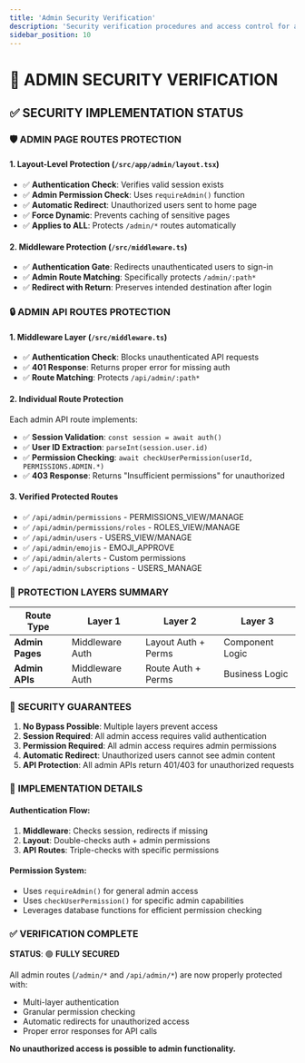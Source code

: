 ```yaml
---
title: 'Admin Security Verification'
description: 'Security verification procedures and access control for admin functions'
sidebar_position: 10
---
```


# 🔐 ADMIN SECURITY VERIFICATION

## ✅ SECURITY IMPLEMENTATION STATUS

### 🛡️ **ADMIN PAGE ROUTES PROTECTION**

#### 1. **Layout-Level Protection** (`/src/app/admin/layout.tsx`)

- ✅ **Authentication Check**: Verifies valid session exists
- ✅ **Admin Permission Check**: Uses `requireAdmin()` function
- ✅ **Automatic Redirect**: Unauthorized users sent to home page
- ✅ **Force Dynamic**: Prevents caching of sensitive pages
- ✅ **Applies to ALL**: Protects `/admin/*` routes automatically

#### 2. **Middleware Protection** (`/src/middleware.ts`)

- ✅ **Authentication Gate**: Redirects unauthenticated users to sign-in
- ✅ **Admin Route Matching**: Specifically protects `/admin/:path*`
- ✅ **Redirect with Return**: Preserves intended destination after login

### 🔒 **ADMIN API ROUTES PROTECTION**

#### 1. **Middleware Layer** (`/src/middleware.ts`)

- ✅ **Authentication Check**: Blocks unauthenticated API requests
- ✅ **401 Response**: Returns proper error for missing auth
- ✅ **Route Matching**: Protects `/api/admin/:path*`

#### 2. **Individual Route Protection**

Each admin API route implements:

- ✅ **Session Validation**: `const session = await auth()`
- ✅ **User ID Extraction**: `parseInt(session.user.id)`
- ✅ **Permission Checking**: `await checkUserPermission(userId, PERMISSIONS.ADMIN.*)`
- ✅ **403 Response**: Returns "Insufficient permissions" for unauthorized

#### 3. **Verified Protected Routes**

- ✅ `/api/admin/permissions` - PERMISSIONS_VIEW/MANAGE
- ✅ `/api/admin/permissions/roles` - ROLES_VIEW/MANAGE
- ✅ `/api/admin/users` - USERS_VIEW/MANAGE
- ✅ `/api/admin/emojis` - EMOJI_APPROVE
- ✅ `/api/admin/alerts` - Custom permissions
- ✅ `/api/admin/subscriptions` - USERS_MANAGE

### 🎯 **PROTECTION LAYERS SUMMARY**

| Route Type      | Layer 1         | Layer 2             | Layer 3         |
| --------------- | --------------- | ------------------- | --------------- |
| **Admin Pages** | Middleware Auth | Layout Auth + Perms | Component Logic |
| **Admin APIs**  | Middleware Auth | Route Auth + Perms  | Business Logic  |

### 🚨 **SECURITY GUARANTEES**

1. **No Bypass Possible**: Multiple layers prevent access
2. **Session Required**: All admin access requires valid authentication
3. **Permission Required**: All admin access requires admin permissions
4. **Automatic Redirect**: Unauthorized users cannot see admin content
5. **API Protection**: All admin APIs return 401/403 for unauthorized requests

### 🔧 **IMPLEMENTATION DETAILS**

#### Authentication Flow:

1. **Middleware**: Checks session, redirects if missing
2. **Layout**: Double-checks auth + admin permissions
3. **API Routes**: Triple-checks with specific permissions

#### Permission System:

- Uses `requireAdmin()` for general admin access
- Uses `checkUserPermission()` for specific admin capabilities
- Leverages database functions for efficient permission checking

### ✅ **VERIFICATION COMPLETE**

**STATUS**: 🟢 **FULLY SECURED**

All admin routes (`/admin/*` and `/api/admin/*`) are now properly protected with:

- Multi-layer authentication
- Granular permission checking
- Automatic redirects for unauthorized access
- Proper error responses for API calls

**No unauthorized access is possible to admin functionality.**
